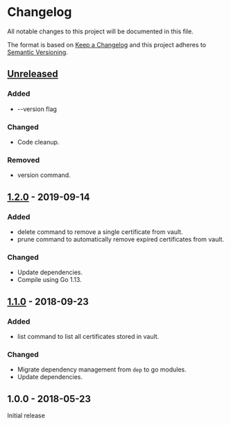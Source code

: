 # Changelog
All notable changes to this project will be documented in this file.

The format is based on [Keep a Changelog](http://keepachangelog.com/en/1.0.0/)
and this project adheres to [Semantic Versioning](http://semver.org/spec/v2.0.0.html).

## [Unreleased]

### Added
- --version flag

### Changed

- Code cleanup.

### Removed
- version command.

## [1.2.0] - 2019-09-14

### Added

- delete command to remove a single certificate from vault.
- prune command to automatically remove expired certificates from vault. 

### Changed

- Update dependencies.
- Compile using Go 1.13.

## [1.1.0] - 2018-09-23

### Added

- list command to list all certificates stored in vault.

### Changed

- Migrate dependency management from `dep` to go modules.
- Update dependencies.

## 1.0.0 - 2018-05-23

Initial release

[Unreleased]: https://github.com/emgag/keyvault-certdeploy/compare/v1.2.0...HEAD
[1.1.0]: https://github.com/emgag/keyvault-certdeploy/compare/v1.0.0...v1.1.0
[1.2.0]: https://github.com/emgag/keyvault-certdeploy/compare/v1.1.0...v1.2.0
